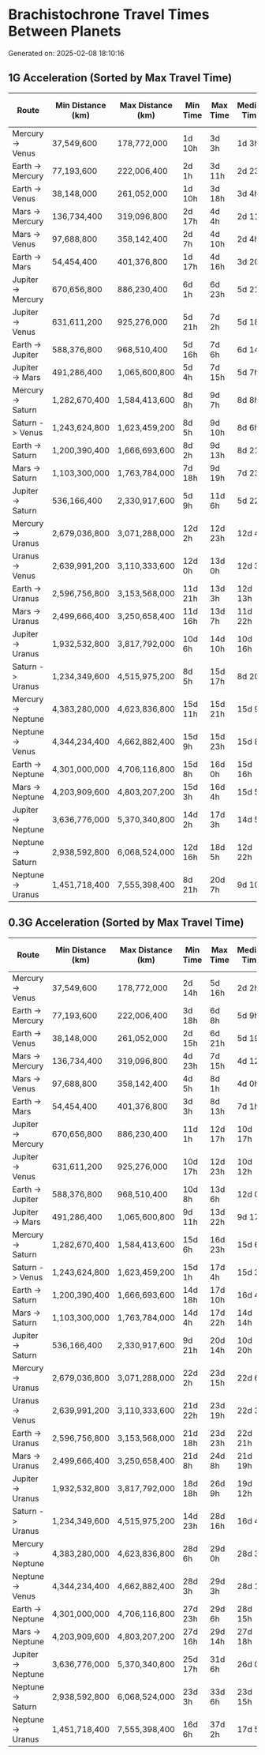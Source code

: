 # Brachistochrone Travel Times Between Planets
Generated on: 2025-02-08 18:10:16

## 1G Acceleration (Sorted by Max Travel Time)
| Route | Min Distance (km) | Max Distance (km) | Min Time | Max Time | Median Time | Max Velocity (km/s) | Delta-v (km/s) |
|-------|------------------|------------------|-----------|-----------|-------------|-------------------|---------------|
| Mercury -> Venus | 37,549,600 | 178,772,000 | 1d 10h | 3d 3h | 1d 3h | 1,324 | 2,647 |
| Earth -> Mercury | 77,193,600 | 222,006,400 | 2d 1h | 3d 11h | 2d 23h | 1,475 | 2,950 |
| Earth -> Venus | 38,148,000 | 261,052,000 | 1d 10h | 3d 18h | 3d 4h | 1,599 | 3,199 |
| Mars -> Mercury | 136,734,400 | 319,096,800 | 2d 17h | 4d 4h | 2d 11h | 1,768 | 3,537 |
| Mars -> Venus | 97,688,800 | 358,142,400 | 2d 7h | 4d 10h | 2d 4h | 1,873 | 3,747 |
| Earth -> Mars | 54,454,400 | 401,376,800 | 1d 17h | 4d 16h | 3d 20h | 1,983 | 3,967 |
| Jupiter -> Mercury | 670,656,800 | 886,230,400 | 6d 1h | 6d 23h | 5d 21h | 2,947 | 5,894 |
| Jupiter -> Venus | 631,611,200 | 925,276,000 | 5d 21h | 7d 2h | 5d 18h | 3,011 | 6,023 |
| Earth -> Jupiter | 588,376,800 | 968,510,400 | 5d 16h | 7d 6h | 6d 14h | 3,081 | 6,162 |
| Jupiter -> Mars | 491,286,400 | 1,065,600,800 | 5d 4h | 7d 15h | 5d 7h | 3,232 | 6,463 |
| Mercury -> Saturn | 1,282,670,400 | 1,584,413,600 | 8d 8h | 9d 7h | 8d 8h | 3,940 | 7,881 |
| Saturn -> Venus | 1,243,624,800 | 1,623,459,200 | 8d 5h | 9d 10h | 8d 6h | 3,989 | 7,977 |
| Earth -> Saturn | 1,200,390,400 | 1,666,693,600 | 8d 2h | 9d 13h | 8d 21h | 4,041 | 8,083 |
| Mars -> Saturn | 1,103,300,000 | 1,763,784,000 | 7d 18h | 9d 19h | 7d 23h | 4,158 | 8,315 |
| Jupiter -> Saturn | 536,166,400 | 2,330,917,600 | 5d 9h | 11d 6h | 5d 22h | 4,779 | 9,559 |
| Mercury -> Uranus | 2,679,036,800 | 3,071,288,000 | 12d 2h | 12d 23h | 12d 4h | 5,486 | 10,972 |
| Uranus -> Venus | 2,639,991,200 | 3,110,333,600 | 12d 0h | 13d 0h | 12d 3h | 5,521 | 11,042 |
| Earth -> Uranus | 2,596,756,800 | 3,153,568,000 | 11d 21h | 13d 3h | 12d 13h | 5,559 | 11,118 |
| Mars -> Uranus | 2,499,666,400 | 3,250,658,400 | 11d 16h | 13d 7h | 11d 22h | 5,644 | 11,288 |
| Jupiter -> Uranus | 1,932,532,800 | 3,817,792,000 | 10d 6h | 14d 10h | 10d 16h | 6,117 | 12,233 |
| Saturn -> Uranus | 1,234,349,600 | 4,515,975,200 | 8d 5h | 15d 17h | 8d 20h | 6,653 | 13,305 |
| Mercury -> Neptune | 4,383,280,000 | 4,623,836,800 | 15d 11h | 15d 21h | 15d 9h | 6,732 | 13,463 |
| Neptune -> Venus | 4,344,234,400 | 4,662,882,400 | 15d 9h | 15d 23h | 15d 8h | 6,760 | 13,520 |
| Earth -> Neptune | 4,301,000,000 | 4,706,116,800 | 15d 8h | 16d 0h | 15d 16h | 6,791 | 13,582 |
| Mars -> Neptune | 4,203,909,600 | 4,803,207,200 | 15d 3h | 16d 4h | 15d 5h | 6,861 | 13,722 |
| Jupiter -> Neptune | 3,636,776,000 | 5,370,340,800 | 14d 2h | 17d 3h | 14d 5h | 7,255 | 14,509 |
| Neptune -> Saturn | 2,938,592,800 | 6,068,524,000 | 12d 16h | 18d 5h | 12d 22h | 7,712 | 15,424 |
| Neptune -> Uranus | 1,451,718,400 | 7,555,398,400 | 8d 21h | 20d 7h | 9d 10h | 8,605 | 17,210 |

## 0.3G Acceleration (Sorted by Max Travel Time)
| Route | Min Distance (km) | Max Distance (km) | Min Time | Max Time | Median Time | Max Velocity (km/s) | Delta-v (km/s) |
|-------|------------------|------------------|-----------|-----------|-------------|-------------------|---------------|
| Mercury -> Venus | 37,549,600 | 178,772,000 | 2d 14h | 5d 16h | 2d 2h | 725 | 1,450 |
| Earth -> Mercury | 77,193,600 | 222,006,400 | 3d 18h | 6d 8h | 5d 9h | 808 | 1,616 |
| Earth -> Venus | 38,148,000 | 261,052,000 | 2d 15h | 6d 21h | 5d 19h | 876 | 1,752 |
| Mars -> Mercury | 136,734,400 | 319,096,800 | 4d 23h | 7d 15h | 4d 12h | 969 | 1,937 |
| Mars -> Venus | 97,688,800 | 358,142,400 | 4d 5h | 8d 1h | 4d 0h | 1,026 | 2,052 |
| Earth -> Mars | 54,454,400 | 401,376,800 | 3d 3h | 8d 13h | 7d 1h | 1,086 | 2,173 |
| Jupiter -> Mercury | 670,656,800 | 886,230,400 | 11d 1h | 12d 17h | 10d 17h | 1,614 | 3,228 |
| Jupiter -> Venus | 631,611,200 | 925,276,000 | 10d 17h | 12d 23h | 10d 12h | 1,649 | 3,299 |
| Earth -> Jupiter | 588,376,800 | 968,510,400 | 10d 8h | 13d 6h | 12d 0h | 1,687 | 3,375 |
| Jupiter -> Mars | 491,286,400 | 1,065,600,800 | 9d 11h | 13d 22h | 9d 17h | 1,770 | 3,540 |
| Mercury -> Saturn | 1,282,670,400 | 1,584,413,600 | 15d 6h | 16d 23h | 15d 6h | 2,158 | 4,317 |
| Saturn -> Venus | 1,243,624,800 | 1,623,459,200 | 15d 1h | 17d 4h | 15d 3h | 2,185 | 4,369 |
| Earth -> Saturn | 1,200,390,400 | 1,666,693,600 | 14d 18h | 17d 10h | 16d 4h | 2,214 | 4,427 |
| Mars -> Saturn | 1,103,300,000 | 1,763,784,000 | 14d 4h | 17d 22h | 14d 14h | 2,277 | 4,554 |
| Jupiter -> Saturn | 536,166,400 | 2,330,917,600 | 9d 21h | 20d 14h | 10d 20h | 2,618 | 5,236 |
| Mercury -> Uranus | 2,679,036,800 | 3,071,288,000 | 22d 2h | 23d 15h | 22d 6h | 3,005 | 6,010 |
| Uranus -> Venus | 2,639,991,200 | 3,110,333,600 | 21d 22h | 23d 19h | 22d 3h | 3,024 | 6,048 |
| Earth -> Uranus | 2,596,756,800 | 3,153,568,000 | 21d 18h | 23d 23h | 22d 21h | 3,045 | 6,090 |
| Mars -> Uranus | 2,499,666,400 | 3,250,658,400 | 21d 8h | 24d 8h | 21d 19h | 3,091 | 6,183 |
| Jupiter -> Uranus | 1,932,532,800 | 3,817,792,000 | 18d 18h | 26d 9h | 19d 12h | 3,350 | 6,701 |
| Saturn -> Uranus | 1,234,349,600 | 4,515,975,200 | 14d 23h | 28d 16h | 16d 4h | 3,644 | 7,288 |
| Mercury -> Neptune | 4,383,280,000 | 4,623,836,800 | 28d 6h | 29d 0h | 28d 3h | 3,687 | 7,374 |
| Neptune -> Venus | 4,344,234,400 | 4,662,882,400 | 28d 3h | 29d 3h | 28d 1h | 3,703 | 7,405 |
| Earth -> Neptune | 4,301,000,000 | 4,706,116,800 | 27d 23h | 29d 6h | 28d 15h | 3,720 | 7,439 |
| Mars -> Neptune | 4,203,909,600 | 4,803,207,200 | 27d 16h | 29d 14h | 27d 18h | 3,758 | 7,516 |
| Jupiter -> Neptune | 3,636,776,000 | 5,370,340,800 | 25d 17h | 31d 6h | 26d 0h | 3,974 | 7,947 |
| Neptune -> Saturn | 2,938,592,800 | 6,068,524,000 | 23d 3h | 33d 6h | 23d 15h | 4,224 | 8,448 |
| Neptune -> Uranus | 1,451,718,400 | 7,555,398,400 | 16d 6h | 37d 2h | 17d 5h | 4,713 | 9,426 |